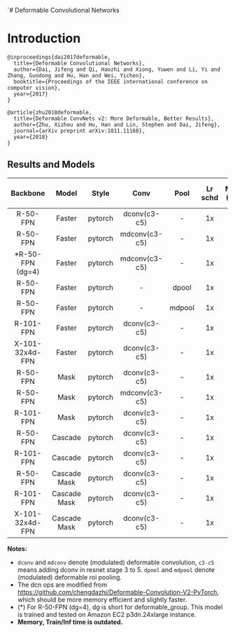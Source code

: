 `# Deformable Convolutional Networks

# Introduction

```
@inproceedings{dai2017deformable,
  title={Deformable Convolutional Networks},
  author={Dai, Jifeng and Qi, Haozhi and Xiong, Yuwen and Li, Yi and Zhang, Guodong and Hu, Han and Wei, Yichen},
  booktitle={Proceedings of the IEEE international conference on computer vision},
  year={2017}
}

@article{zhu2018deformable,
  title={Deformable ConvNets v2: More Deformable, Better Results},
  author={Zhu, Xizhou and Hu, Han and Lin, Stephen and Dai, Jifeng},
  journal={arXiv preprint arXiv:1811.11168},
  year={2018}
}
```

## Results and Models

| Backbone         | Model        | Style   | Conv          | Pool   | Lr schd | Mem (GB) | Inf time (fps) | box AP | mask AP | Download |
|:----------------:|:------------:|:-------:|:-------------:|:------:|:-------:|:--------:|:--------------:|:------:|:-------:|:--------:|
| R-50-FPN         | Faster       | pytorch | dconv(c3-c5)  | -      | 1x      | 4.0  | 17.8 | 41.3 |     | [model](https://open-mmlab.s3.ap-northeast-2.amazonaws.com/mmdetection/v2.0/dcn/faster_rcnn_r50_fpn_dconv_c3-c5_1x_coco/faster_rcnn_r50_fpn_dconv_c3-c5_1x_coco_20200130-d68aed1e.pth) &#124; [log](https://open-mmlab.s3.ap-northeast-2.amazonaws.com/mmdetection/v2.0/dcn/faster_rcnn_r50_fpn_dconv_c3-c5_1x_coco/faster_rcnn_r50_fpn_dconv_c3-c5_1x_coco_20200130_212941.log.json) |
| R-50-FPN         | Faster       | pytorch | mdconv(c3-c5) | -      | 1x      | 4.1  | 17.6 | 41.4 |     | [model](https://open-mmlab.s3.ap-northeast-2.amazonaws.com/mmdetection/v2.0/dcn/faster_rcnn_r50_fpn_mdconv_c3-c5_1x_coco/faster_rcnn_r50_fpn_mdconv_c3-c5_1x_coco_20200130-d099253b.pth) &#124; [log](https://open-mmlab.s3.ap-northeast-2.amazonaws.com/mmdetection/v2.0/dcn/faster_rcnn_r50_fpn_mdconv_c3-c5_1x_coco/faster_rcnn_r50_fpn_mdconv_c3-c5_1x_coco_20200130_222144.log.json) |
| *R-50-FPN (dg=4) | Faster       | pytorch | mdconv(c3-c5) | -      | 1x      | 4.2  | 17.4 | 41.5 |     | [model](https://open-mmlab.s3.ap-northeast-2.amazonaws.com/mmdetection/v2.0/dcn/faster_rcnn_r50_fpn_mdconv_c3-c5_group4_1x_coco/faster_rcnn_r50_fpn_mdconv_c3-c5_group4_1x_coco_20200130-01262257.pth) &#124; [log](https://open-mmlab.s3.ap-northeast-2.amazonaws.com/mmdetection/v2.0/dcn/faster_rcnn_r50_fpn_mdconv_c3-c5_group4_1x_coco/faster_rcnn_r50_fpn_mdconv_c3-c5_group4_1x_coco_20200130_222058.log.json) |
| R-50-FPN         | Faster       | pytorch | -             | dpool  | 1x      | 5.0  | 17.2 | 38.9 |     | [model](https://open-mmlab.s3.ap-northeast-2.amazonaws.com/mmdetection/v2.0/dcn/faster_rcnn_r50_fpn_dpool_1x_coco/faster_rcnn_r50_fpn_dpool_1x_coco_20200307-90d3c01d.pth) &#124; [log](https://open-mmlab.s3.ap-northeast-2.amazonaws.com/mmdetection/v2.0/dcn/faster_rcnn_r50_fpn_dpool_1x_coco/faster_rcnn_r50_fpn_dpool_1x_coco_20200307_203250.log.json) |
| R-50-FPN         | Faster       | pytorch | -             | mdpool | 1x      | 5.8  | 16.6 | 38.7 |     | [model](https://open-mmlab.s3.ap-northeast-2.amazonaws.com/mmdetection/v2.0/dcn/faster_rcnn_r50_fpn_mdpool_1x_coco/faster_rcnn_r50_fpn_mdpool_1x_coco_20200307-c0df27ff.pth) &#124; [log](https://open-mmlab.s3.ap-northeast-2.amazonaws.com/mmdetection/v2.0/dcn/faster_rcnn_r50_fpn_mdpool_1x_coco/faster_rcnn_r50_fpn_mdpool_1x_coco_20200307_203304.log.json) |
| R-101-FPN        | Faster       | pytorch | dconv(c3-c5)  | -      | 1x      | 6.0  | 12.5 | 42.7 |     | [model](https://open-mmlab.s3.ap-northeast-2.amazonaws.com/mmdetection/v2.0/dcn/faster_rcnn_r101_fpn_dconv_c3-c5_1x_coco/faster_rcnn_r101_fpn_dconv_c3-c5_1x_coco_20200203-1377f13d.pth) &#124; [log](https://open-mmlab.s3.ap-northeast-2.amazonaws.com/mmdetection/v2.0/dcn/faster_rcnn_r101_fpn_dconv_c3-c5_1x_coco/faster_rcnn_r101_fpn_dconv_c3-c5_1x_coco_20200203_230019.log.json) |
| X-101-32x4d-FPN | Faster        | pytorch | dconv(c3-c5)  | -      | 1x      | 7.3  | 10.0  | 44.5 |     | [model](https://open-mmlab.s3.ap-northeast-2.amazonaws.com/mmdetection/v2.0/dcn/faster_rcnn_x101_32x4d_fpn_dconv_c3-c5_1x_coco/faster_rcnn_x101_32x4d_fpn_dconv_c3-c5_1x_coco_20200203-4f85c69c.pth) &#124; [log](https://open-mmlab.s3.ap-northeast-2.amazonaws.com/mmdetection/v2.0/dcn/faster_rcnn_x101_32x4d_fpn_dconv_c3-c5_1x_coco/faster_rcnn_x101_32x4d_fpn_dconv_c3-c5_1x_coco_20200203_001325.log.json) |
| R-50-FPN         | Mask         | pytorch | dconv(c3-c5)  | -      | 1x      | 4.5  | 15.4 | 41.8 | 37.4 | [model](https://open-mmlab.s3.ap-northeast-2.amazonaws.com/mmdetection/v2.0/dcn/mask_rcnn_r50_fpn_dconv_c3-c5_1x_coco/mask_rcnn_r50_fpn_dconv_c3-c5_1x_coco_20200203-4d9ad43b.pth) &#124; [log](https://open-mmlab.s3.ap-northeast-2.amazonaws.com/mmdetection/v2.0/dcn/mask_rcnn_r50_fpn_dconv_c3-c5_1x_coco/mask_rcnn_r50_fpn_dconv_c3-c5_1x_coco_20200203_061339.log.json) |
| R-50-FPN         | Mask         | pytorch | mdconv(c3-c5) | -      | 1x      | 4.5  | 15.1 | 41.5 | 37.1 | [model](https://open-mmlab.s3.ap-northeast-2.amazonaws.com/mmdetection/v2.0/dcn/mask_rcnn_r50_fpn_mdconv_c3-c5_1x_coco/mask_rcnn_r50_fpn_mdconv_c3-c5_1x_coco_20200203-ad97591f.pth) &#124; [log](https://open-mmlab.s3.ap-northeast-2.amazonaws.com/mmdetection/v2.0/dcn/mask_rcnn_r50_fpn_mdconv_c3-c5_1x_coco/mask_rcnn_r50_fpn_mdconv_c3-c5_1x_coco_20200203_063443.log.json) |
| R-101-FPN        | Mask         | pytorch | dconv(c3-c5)  | -      | 1x      | 6.5  | 11.7  | 43.5 | 38.9  | [model](https://open-mmlab.s3.ap-northeast-2.amazonaws.com/mmdetection/v2.0/dcn/mask_rcnn_r101_fpn_dconv_c3-c5_1x_coco/mask_rcnn_r101_fpn_dconv_c3-c5_1x_coco_20200216-a71f5bce.pth) &#124; [log](https://open-mmlab.s3.ap-northeast-2.amazonaws.com/mmdetection/v2.0/dcn/mask_rcnn_r101_fpn_dconv_c3-c5_1x_coco/mask_rcnn_r101_fpn_dconv_c3-c5_1x_coco_20200216_191601.log.json) |
| R-50-FPN         | Cascade      | pytorch | dconv(c3-c5)  | -      | 1x      | 4.5  | 14.6 | 43.8 |     | [model](https://open-mmlab.s3.ap-northeast-2.amazonaws.com/mmdetection/v2.0/dcn/cascade_rcnn_r50_fpn_dconv_c3-c5_1x_coco/cascade_rcnn_r50_fpn_dconv_c3-c5_1x_coco_20200130-2f1fca44.pth) &#124; [log](https://open-mmlab.s3.ap-northeast-2.amazonaws.com/mmdetection/v2.0/dcn/cascade_rcnn_r50_fpn_dconv_c3-c5_1x_coco/cascade_rcnn_r50_fpn_dconv_c3-c5_1x_coco_20200130_220843.log.json) |
| R-101-FPN        | Cascade      | pytorch | dconv(c3-c5)  | -      | 1x      | 6.4  | 11.0 | 45.0 |     | [model](https://open-mmlab.s3.ap-northeast-2.amazonaws.com/mmdetection/v2.0/dcn/cascade_rcnn_r101_fpn_dconv_c3-c5_1x_coco/cascade_rcnn_r101_fpn_dconv_c3-c5_1x_coco_20200203-3b2f0594.pth) &#124; [log](https://open-mmlab.s3.ap-northeast-2.amazonaws.com/mmdetection/v2.0/dcn/cascade_rcnn_r101_fpn_dconv_c3-c5_1x_coco/cascade_rcnn_r101_fpn_dconv_c3-c5_1x_coco_20200203_224829.log.json) |
| R-50-FPN         | Cascade Mask | pytorch | dconv(c3-c5)  | -      | 1x      | 6.0  | 10.0  | 44.4 | 38.6 | [model](https://open-mmlab.s3.ap-northeast-2.amazonaws.com/mmdetection/v2.0/dcn/cascade_mask_rcnn_r50_fpn_dconv_c3-c5_1x_coco/cascade_mask_rcnn_r50_fpn_dconv_c3-c5_1x_coco_20200202-42e767a2.pth) &#124; [log](https://open-mmlab.s3.ap-northeast-2.amazonaws.com/mmdetection/v2.0/dcn/cascade_mask_rcnn_r50_fpn_dconv_c3-c5_1x_coco/cascade_mask_rcnn_r50_fpn_dconv_c3-c5_1x_coco_20200202_010309.log.json) |
| R-101-FPN        | Cascade Mask | pytorch | dconv(c3-c5)  | -      | 1x      | 8.0  | 8.6  | 45.8 | 39.7 | [model](https://open-mmlab.s3.ap-northeast-2.amazonaws.com/mmdetection/v2.0/dcn/cascade_mask_rcnn_r101_fpn_dconv_c3-c5_1x_coco/cascade_mask_rcnn_r101_fpn_dconv_c3-c5_1x_coco_20200204-df0c5f10.pth) &#124; [log](https://open-mmlab.s3.ap-northeast-2.amazonaws.com/mmdetection/v2.0/dcn/cascade_mask_rcnn_r101_fpn_dconv_c3-c5_1x_coco/cascade_mask_rcnn_r101_fpn_dconv_c3-c5_1x_coco_20200204_134006.log.json) |
| X-101-32x4d-FPN        | Cascade Mask | pytorch | dconv(c3-c5)  | -      | 1x      | 9.2 |   | 47.3 | 41.1 | [model](https://open-mmlab.s3.ap-northeast-2.amazonaws.com/mmdetection/v2.0/dcn/cascade_mask_rcnn_x101_32x4d_fpn_dconv_c3-c5_1x_coco/cascade_mask_rcnn_x101_32x4d_fpn_dconv_c3-c5_1x_coco-e75f90c8.pth) &#124; [log](https://open-mmlab.s3.ap-northeast-2.amazonaws.com/mmdetection/v2.0/dcn/cascade_mask_rcnn_x101_32x4d_fpn_dconv_c3-c5_1x_coco/cascade_mask_rcnn_x101_32x4d_fpn_dconv_c3-c5_1x_coco-20200606_183737.log.json) |

**Notes:**

- `dconv` and `mdconv` denote (modulated) deformable convolution, `c3-c5` means adding dconv in resnet stage 3 to 5. `dpool` and `mdpool` denote (modulated) deformable roi pooling.
- The dcn ops are modified from https://github.com/chengdazhi/Deformable-Convolution-V2-PyTorch, which should be more memory efficient and slightly faster.
- (*) For R-50-FPN (dg=4), dg is short for deformable_group. This model is trained and tested on Amazon EC2 p3dn.24xlarge instance.
- **Memory, Train/Inf time is outdated.**
